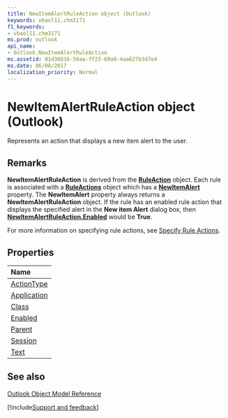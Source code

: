 ```yaml
---
title: NewItemAlertRuleAction object (Outlook)
keywords: vbaol11.chm3171
f1_keywords:
- vbaol11.chm3171
ms.prod: outlook
api_name:
- Outlook.NewItemAlertRuleAction
ms.assetid: 01d30816-50aa-ff23-69a0-4aa627b3d7e4
ms.date: 06/08/2017
localization_priority: Normal
---
```



# NewItemAlertRuleAction object (Outlook)

Represents an action that displays a new item alert to the user.


## Remarks

 **NewItemAlertRuleAction** is derived from the **[RuleAction](Outlook.RuleAction.md)** object. Each rule is associated with a **[RuleActions](Outlook.RuleActions.md)** object which has a **[NewItemAlert](Outlook.RuleActions.NewItemAlert.md)** property. The **NewItemAlert** property always returns a **NewItemAlertRuleAction** object. If the rule has an enabled rule action that displays the specified alert in the **New item Alert** dialog box, then **[NewItemAlertRuleAction.Enabled](Outlook.NewItemAlertRuleAction.Enabled.md)** would be **True**.

For more information on specifying rule actions, see [Specify Rule Actions](../outlook/How-to/Rules/specifying-rule-actions.md).


## Properties



|Name|
|:-----|
|[ActionType](Outlook.NewItemAlertRuleAction.ActionType.md)|
|[Application](Outlook.NewItemAlertRuleAction.Application.md)|
|[Class](Outlook.NewItemAlertRuleAction.Class.md)|
|[Enabled](Outlook.NewItemAlertRuleAction.Enabled.md)|
|[Parent](Outlook.NewItemAlertRuleAction.Parent.md)|
|[Session](Outlook.NewItemAlertRuleAction.Session.md)|
|[Text](Outlook.NewItemAlertRuleAction.Text.md)|

## See also


[Outlook Object Model Reference](overview/Outlook/object-model.md)

[!include[Support and feedback](~/includes/feedback-boilerplate.md)]